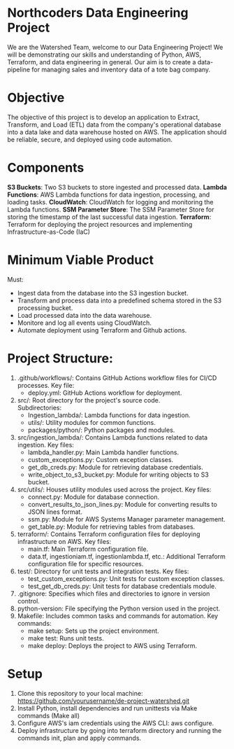 # Northcoders Data Engineering Project

We are the Watershed Team, welcome to our Data Engineering Project! We will be demonstrating our skills and understanding of Python, AWS, Terraform, and data engineering in general. Our aim is to create a data-pipeline for managing sales and inventory data of a tote bag company.

# Objective

The objective of this project is to develop an application to Extract, Transform, and Load (ETL) data from the company's operational database into a data lake and data warehouse hosted on AWS. The application should be reliable, secure, and deployed using code automation.

# Components

**S3 Buckets**: Two S3 buckets to store ingested and processed data.
**Lambda Functions**: AWS Lambda functions for data ingestion, processing, and loading tasks.
**CloudWatch**: CloudWatch for logging and monitoring the Lambda functions.
**SSM Parameter Store**: The SSM Parameter Store for storing the timestamp of the last successful data ingestion.
**Terraform**: Terraform for deploying the project resources and implementing Infrastructure-as-Code (IaC)

# Minimum Viable Product

Must:

- Ingest data from the database into the S3 ingestion bucket.
- Transform and process data into a predefined schema stored in the S3 processing bucket.
- Load processed data into the data warehouse.
- Monitore and log all events using CloudWatch.
- Automate deployment using Terraform and Github actions.

# Project Structure:

1. .github/workflows/:
   Contains GitHub Actions workflow files for CI/CD processes.
   Key file:
   - deploy.yml: GitHub Actions workflow for deployment.
2. src/:
   Root directory for the project's source code.  
   Subdirectories:
   - Ingestion_lambda/: Lambda functions for data ingestion.
   - utils/: Utility modules for common functions.
   - packages/python/: Python packages and modules.
3. src/ingestion_lambda/:
   Contains Lambda functions related to data ingestion.
   Key files:
   - lambda_handler.py: Main Lambda handler functions.
   - custom_exceptions.py: Custom exception classes.
   - get_db_creds.py: Module for retrieving database credentials.
   - write_object_to_s3_bucket.py: Module for writing objects to S3 bucket.
4. src/utils/:
   Houses utility modules used across the project.
   Key files:
   - connect.py: Module for database connection.
   - convert_results_to_json_lines.py: Module for converting results to JSON lines format.
   - ssm.py: Module for AWS Systems Manager parameter management.
   - get_table.py: Module for retrieving tables from databases.
5. terraform/:
   Contains Terraform configuration files for deploying infrastructure on AWS.
   Key files:
   - main.tf: Main Terraform configuration file.
   - data.tf, ingestioniam.tf, ingestionlambda.tf, etc.: Additional Terraform configuration file for specific resources.
6. test/:
   Directory for unit tests and integration tests.
   Key files:
   - test_custom_exceptions.py: Unit tests for custom exception classes.
   - test_get_db_creds.py: Unit tests for database credentials module.
7. .gitignore:
   Specifies which files and directories to ignore in version control.
8. python-version:
   File specifying the Python version used in the project.
9. Makefile:
   Includes common tasks and commands for automation.
   Key commands:
   - make setup: Sets up the project environment.
   - make test: Runs unit tests.
   - make deploy: Deploys the project to AWS using Terraform.

# Setup

1. Clone this repository to your local machine:
   https://github.com/yourusername/de-project-watershed.git
2. Install Python, install dependencies and run unittests via Make commands (Make all)
3. Configure AWS's iam credentials using the AWS CLI: aws configure.
4. Deploy infrastructure by going into terraform directory and running the commands init, plan and apply commands.
